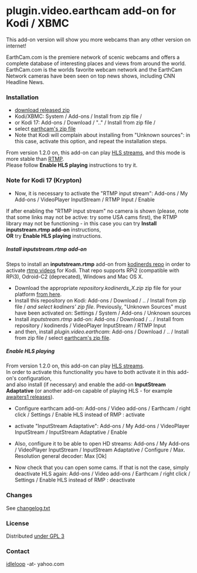# plugin.video.earthcam add-on for Kodi / XBMC

This add-on version will show you more webcams than any other version on internet!

EarthCam.com is the premiere network of scenic webcams and offers a complete database of interesting places and views from around the world. EarthCam.com is the worlds favorite webcam network and the EarthCam Network cameras have been seen on top news shows, including CNN Headline News.

### Installation

* [download released zip](https://github.com/idleloop-github/xbmc-earthcam/releases/download/v1.2.0/plugin.video.earthcam-1.2.0.zip)
* Kodi/XBMC: System / Add-ons / Install from zip file / 
* or Kodi 17: Add-ons / Download / ".." / Install from zip file /
* select [earthcam's zip file](https://github.com/idleloop-github/xbmc-earthcam/releases/download/v1.2.0/plugin.video.earthcam-1.2.0.zip)   
* Note that Kodi will complain about installing from "Unknown sources": in this case, activate this option, and repeat the installation steps.

From version 1.2.0 on, this add-on can play [HLS streams](https://en.wikipedia.org/wiki/HTTP_Live_Streaming), and this mode is more stable than [RTMP](https://en.wikipedia.org/wiki/Real-Time_Messaging_Protocol).   
Please follow **Enable HLS playing** instructions to try it.   

### Note for Kodi 17 (Krypton)

* Now, it is necessary to activate the "RTMP input stream": Add-ons / My Add-ons / VideoPlayer InputStream / RTMP Input / Enable

If after enabling the "RTMP input stream" no camera is shown (please, note that some links may not be active: try some USA cams first), the RTMP library may not be functioning - in this case you can try **Install inputstream.rtmp add-on** instructions,   
**OR** try **Enable HLS playing** instructions.

##### Install **inputstream.rtmp** add-on
Steps to install an **inputstream.rtmp** add-on from [kodinerds repo](https://github.com/kodinerds/binary-repo) in order to activate [rtmp videos](https://en.wikipedia.org/wiki/Real-Time_Messaging_Protocol) for Kodi. That repo supports RPi2 (compatible with RPi3), Odroid-C2 (deprecated), Windows and Mac OS X.

* Download the appropriate *repository.kodinerds_X.zip* zip file for your platform [from here](https://github.com/kodinerds/binary-repo).
* Install this repository on Kodi: Add-ons / Download / .. / Install from zip file / *and select kodiners' zip file*. Previously, "Unknown Sources" must have been activated on: Settings / System / Add-ons / Unknown sources
* Install *inputstream.rtmp* add-on: Add-ons / Download / .. / Install from repository / kodinerds / VideoPlayer InputStream / RTMP Input
* and then, install *plugin.video.earthcam*: Add-ons / Download / .. / Install from zip file / select [earthcam's zip file](https://github.com/idleloop-github/xbmc-earthcam/releases/download/v1.2.0/plugin.video.earthcam-1.2.0.zip).

##### Enable HLS playing
From version 1.2.0 on, this add-on can play [HLS streams](https://en.wikipedia.org/wiki/HTTP_Live_Streaming).   
In order to activate this functionality you have to both activate it in this add-on's configuration,   
and also install (if necessary) and enable the add-on **InputStream Adaptative** (or another add-on capable of playing HLS - for example [awaiters1 releases](https://github.com/awaters1/inputstream.hls/releases)).

* Configure earthcam add-on: Add-ons / Video add-ons / Earthcam / right click / Settings / Enable HLS instead of RMP : activate
* activate "InputStream Adaptative": Add-ons / My Add-ons / VideoPlayer InputStream / InputStream Adaptative / Enable
* Also, configure it to be able to open HD streams: Add-ons / My Add-ons / VideoPlayer InputStream / InputStream Adaptative / Configure / Max. Resolution general decoder: Max [Ok]

* Now check that you can open some cams. If that is not the case, simply deactivate HLS again: Add-ons / Video add-ons / Earthcam / right click / Settings / Enable HLS instead of RMP : deactivate

### Changes

See [changelog.txt](https://github.com/idleloop-github/xbmc-earthcam/blob/master/changelog.txt)

### License

Distributed [under GPL 3](http://www.gnu.org/licenses/gpl-3.0.html)

### Contact

[idleloop](http://www.angelfire.com/ego2/idleloop/) -at- yahoo.com   
